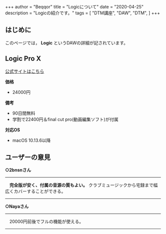 +++
author = "Beqqor"
title = "Logicについて"
date = "2020-04-25"
description = "Logicの紹介です。"
tags = [
    "DTM講座", "DAW", "DTM",
]
+++
## はじめに

このページでは， **Logic** というDAWの詳細が記されています。


## Logic Pro X  
[公式サイトはこちら](https://www.apple.com/jp/logic-pro/)

**価格**

- 24000円

**備考**

- 90日間無料
- 学割で22400円＆final cut pro(動画編集ソフト)が付属

**対応OS**

- macOS 10.13.6以降

## ユーザーの意見
**○2bnsnさん**  
___
　**完全版が安く、付属の音源の質もよい。** クラブミュージックから宅録まで幅広くカバーすることができる。
___

**○Nayaさん**  
___
　20000円前後でフルの機能が使える。
___
